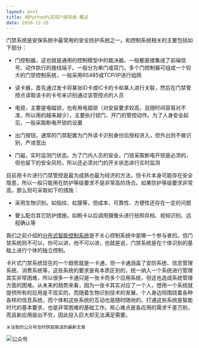```yaml
---
layout: post
title: 用PythonPi实现门禁系统-概述
date: 2016-12-26
---
```

门禁系统是安保系统中最常用的安全防护系统之一。和控制系统相关的主要包括如下部分：

- 门控制器，这也就是通用的控制模型中的裁决器，一般都直接集成了前端信号、动作执行的接线端子。一般分为单门或双门，多个门控制器可组成一个较大的门禁控制系统，一般采用RS485或TCP/IP进行组网

- 读卡器，首先通过发卡将某张ID卡或IC卡的卡和某人进行关联，然后在门禁管控点读取该卡的卡号来识别通过该管控点的人员

- 电锁，主要是电磁锁，也有用电插锁（对安装要求较高，且随时间容易对不准，所以用的越来越少），主要执行锁门、开门的管控动作。为了人身安全起见，一般采取断电开锁的设置

- 出门按钮，通常的门禁配置为门外读卡识别身份后授权进入，但外出则不做识别，严进宽出

- 门磁，实时监测门状态。为了门内人员的安全，门锁采取断电开锁是必须的，但也留下的安全风险，所以还必须对门的开关状态进行实时监测

目前用卡片进行门禁管控是最为成熟也最为经济的方法，但卡片本身可能存在安全隐患，所以一般只能用在防护等级要求不是非常高的场合。如果防护等级要求非常高，那么则可采取如下的措施：

- 采用生物识别，如指纹、虹膜等，但成本、可靠性、方便性还存在一定的问题

- 要么配合其它防护措施，如刷卡以后调用摄像头进行拍照存档、视频识别、远程确认等

我们之前介绍的[分布式智能控制系统](http://115.29.52.95/forum.php?mod=forumdisplay&fid=40)是不关心控制系统中是哪一个参与者的。但门禁系统则不可以，你可以进，他不可以进，也就是说，门禁系统是在个体识别的基础上进行个体的独立控制。

卡片式门禁系统现在的一个趋势就是一卡通，但一卡通涵盖了安防系统、信息管理系统、消费系统等，这些系统的要求是有本质区别的，统一纳入一个系统进行管理其实非常困难，所以很多一卡通只是一张卡而多个应用系统，但这也造成系统管理方面的困难。从未来的趋势来看，因为一张卡其实对应了一个人，想用一个系统就提供所有的应用是不现实的，而随着生物识别技术的发展，个人身边将围绕着各种各样的信息系统，而个体和这些系统的互动也是随时随地的。打通这些系统是智能时代的基本要求，也是非常困难的基础工作。核心难点是各应用的需求千差万别，而且新应用层出不穷，因此投入巨大却无法满足需要。

`关注我的公众号及时获取推送的最新文章`

  ![公众号](http://course.pythonpi.top:10008/course/%E6%99%BA%E8%83%BD%E6%8E%A7%E5%88%B6%E7%BC%96%E7%A8%8B%E5%9F%BA%E7%A1%80/PythonPi%E5%B9%B3%E5%8F%B0%E5%9F%BA%E7%A1%80/qrcode.jpg)
  

